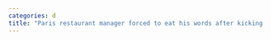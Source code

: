 ```yaml
---
categories: d
title: "Paris restaurant manager forced to eat his words after kicking out two Ukrainian women praising Putin"
---
```

